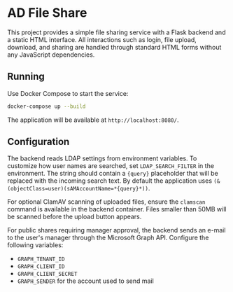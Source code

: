 # AD File Share

This project provides a simple file sharing service with a Flask backend and a static HTML interface. All interactions such as login, file upload, download, and sharing are handled through standard HTML forms without any JavaScript dependencies.

## Running

Use Docker Compose to start the service:

```bash
docker-compose up --build
```

The application will be available at `http://localhost:8080/`.

## Configuration

The backend reads LDAP settings from environment variables. To customize how user
names are searched, set `LDAP_SEARCH_FILTER` in the environment. The string
should contain a `{query}` placeholder that will be replaced with the incoming
search text. By default the application uses
`(&(objectClass=user)(sAMAccountName=*{query}*))`.

For optional ClamAV scanning of uploaded files, ensure the `clamscan` command is
available in the backend container. Files smaller than 50MB will be scanned
before the upload button appears.

For public shares requiring manager approval, the backend sends an e-mail to the
user's manager through the Microsoft Graph API. Configure the following variables:

- `GRAPH_TENANT_ID`
- `GRAPH_CLIENT_ID`
- `GRAPH_CLIENT_SECRET`
- `GRAPH_SENDER` for the account used to send mail
